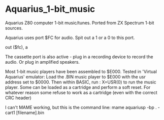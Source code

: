 # Aquarius_1-bit_music
Aquarius Z80 computer 1-bit music/tunes. Ported from ZX Spectrum 1-bit sources.

Aquarius uses port $FC for audio. Spit out a 1 or a 0 to this port.

out 	  ($fc), a					

The cassette port is also active - plug in a recording device to record the audio. Or plug in amplified speakers.
  
Most 1-bit music players have been assembled to $E000.
Tested in 'Virtual Aquarius' emulator: 
Load the .BIN music player to $E000 with the usr address set to $0000.
Then within BASIC, run :   X=USR(0)  to run the music player.
Some can be loaded as a cartridge and perform a soft reset.
For whatever reason some refuse to work as a cartridge (even with the correct CRC header)

I can't MAME working, but this is the command line:
mame aquariusp -bp . -cart1 [filename].bin







